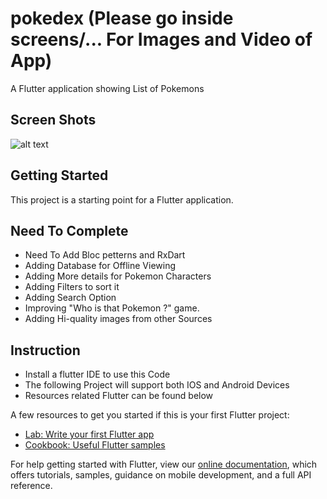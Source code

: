 # pokedex (Please go inside screens/... For Images and Video of App)

A Flutter application showing List of Pokemons

## Screen Shots
![alt text](https://github.com/darwinvtomy/pokedex_darwin/blob/master/screens/giphy.gif?raw=true)


## Getting Started

This project is a starting point for a Flutter application.

## Need To Complete

* Need To Add Bloc petterns and RxDart
* Adding Database for Offline Viewing
* Adding More details for Pokemon Characters
* Adding Filters to sort it 
* Adding Search Option
* Improving "Who is that Pokemon ?" game.
* Adding Hi-quality images from other Sources


## Instruction

* Install a flutter IDE to use this Code 
* The following Project will support both IOS and Android Devices
* Resources related Flutter can be found below 


A few resources to get you started if this is your first Flutter project:

- [Lab: Write your first Flutter app](https://flutter.dev/docs/get-started/codelab)
- [Cookbook: Useful Flutter samples](https://flutter.dev/docs/cookbook)

For help getting started with Flutter, view our
[online documentation](https://flutter.dev/docs), which offers tutorials,
samples, guidance on mobile development, and a full API reference.

